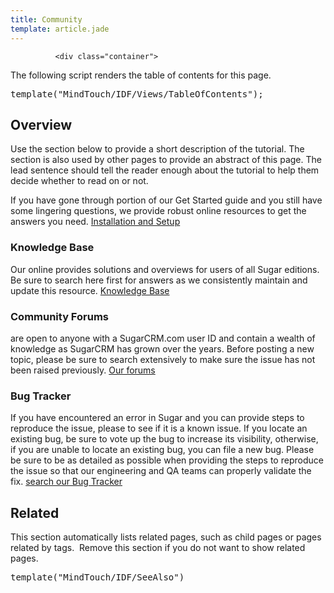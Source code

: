```yaml
---
title: Community
template: article.jade
---
```



              
              
              <div class="container">
  <p class="comment">The following script renders the table of contents for this page.</p>
  <pre class="script">template("MindTouch/IDF/Views/TableOfContents");</pre>
  <h2>Overview</h2>
  <p class="comment">Use the section below to provide a short description of the tutorial. The section is also used by other pages to provide an abstract of this page. The lead sentence should tell the reader enough about the tutorial to help them decide whether to read on or not.</p>
  <p>
    If you have gone through  portion of our Get Started guide and you still have some lingering questions, we provide robust online resources to get the answers you need.
    <a title="Installation and Setup" href="//01_Get_Started/01_End_Users/02_Community_Edition/01_Initial_Configuration">Installation and Setup</a>
  </p>
  <h3>Knowledge Base</h3>
  <p>
    Our online  provides solutions and overviews for users of all Sugar editions. Be sure to search here first for answers as we consistently maintain and update this resource.
    <a title="04_Find_Answers/02KB" href="//04_Find_Answers/02KB">Knowledge Base</a>
  </p>
  <h3>Community Forums</h3>
  <p>
    are open to anyone with a SugarCRM.com user ID and contain a wealth of knowledge as SugarCRM has grown over the years. Before posting a new topic, please be sure to search extensively to make sure the issue has not been raised previously.
    <a class="external" href="http://www.sugarcrm.com/forums" title="http://www.sugarcrm.com/forums">Our forums</a>
  </p>
  <h3>Bug Tracker</h3>
  <p>
    If you have encountered an error in Sugar and you can provide steps to reproduce the issue, please  to see if it is a known issue. If you locate an existing bug, be sure to vote up the bug to increase its visibility, otherwise, if you are unable to locate an existing bug, you can file a new bug. Please be sure to be as detailed as possible when providing the steps to reproduce the issue so that our engineering and QA teams can properly validate the fix.
    <a class="external" href="http://www.sugarcrm.com/support/bugs.html" title="http://www.sugarcrm.com/support/bugs.html">search our Bug Tracker</a>
  </p>
  <h2>Related</h2>
  <p class="comment">This section automatically lists related pages, such as child pages or pages related by tags.&nbsp; Remove this section if you do not want to show related pages.</p>
  <pre class="script">template("MindTouch/IDF/SeeAlso")</pre>
  <br>
</div>
             
             
             